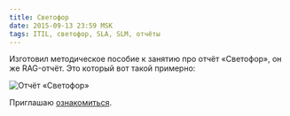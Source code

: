 ```yaml
---
title: Светофор
date: 2015-09-13 23:59 MSK
tags: ITIL, светофор, SLA, SLM, отчёты
---
```


Изготовил методическое пособие к занятию про отчёт «Светофор», он же RAG-отчёт. Это который вот такой примерно:

![Отчёт «Светофор»](ragreport.png)

Приглашаю [ознакомиться](/projects/rag.html).
